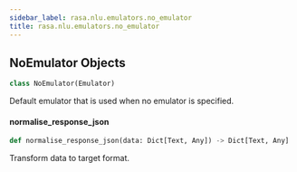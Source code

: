 ```yaml
---
sidebar_label: rasa.nlu.emulators.no_emulator
title: rasa.nlu.emulators.no_emulator
---
```

## NoEmulator Objects

```python
class NoEmulator(Emulator)
```

Default emulator that is used when no emulator is specified.

#### normalise\_response\_json

```python
def normalise_response_json(data: Dict[Text, Any]) -> Dict[Text, Any]
```

Transform data to target format.

